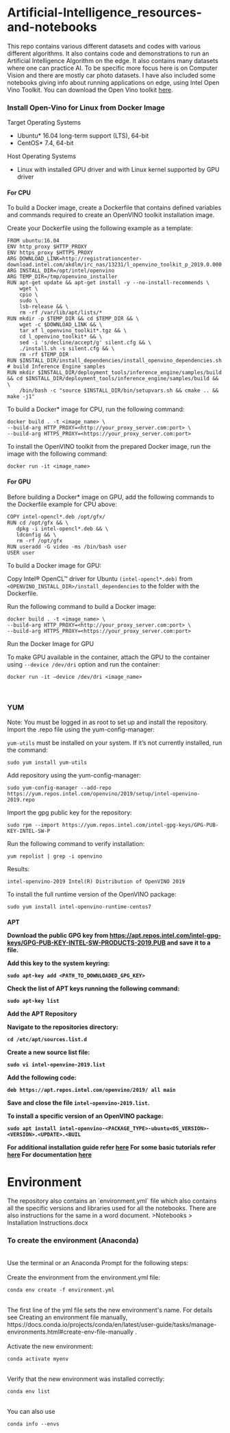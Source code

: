 # Artificial-Intelligence_resources-and-notebooks
This repo contains various different datasets and codes with various different algorithms. It also contains code and demonstrations to run an Artificial Intelligence Algorithm on the edge. It also contains many datasets where one can practice AI. To be specific more focus here is on Computer Vision and there are mostly car photo datasets. I have also included some notebooks giving info about running applications on edge, using Intel Open Vino Toolkit. You can download the Open Vino toolkit [here](https://software.intel.com/en-us/openvino-toolkit/choose-download).
<h3>Install Open-Vino for Linux from Docker Image</h3>

Target Operating Systems

- Ubuntu* 16.04 long-term support (LTS), 64-bit
- CentOS* 7.4, 64-bit

Host Operating Systems

- Linux with installed GPU driver and with Linux kernel supported by GPU driver

<h4>For CPU</h4>

To build a Docker image, create a Dockerfile that contains defined variables and commands required to create an OpenVINO toolkit installation image.

Create your Dockerfile using the following example as a template: 

    FROM ubuntu:16.04
    ENV http_proxy $HTTP_PROXY
    ENV https_proxy $HTTPS_PROXY
    ARG DOWNLOAD_LINK=http://registrationcenter-download.intel.com/akdlm/irc_nas/13231/l_openvino_toolkit_p_2019.0.000.tgz
    ARG INSTALL_DIR=/opt/intel/openvino
    ARG TEMP_DIR=/tmp/openvino_installer
    RUN apt-get update && apt-get install -y --no-install-recommends \
        wget \
        cpio \
        sudo \
        lsb-release && \
        rm -rf /var/lib/apt/lists/*
    RUN mkdir -p $TEMP_DIR && cd $TEMP_DIR && \
        wget -c $DOWNLOAD_LINK && \
        tar xf l_openvino_toolkit*.tgz && \
        cd l_openvino_toolkit* && \
        sed -i 's/decline/accept/g' silent.cfg && \
        ./install.sh -s silent.cfg && \
        rm -rf $TEMP_DIR
    RUN $INSTALL_DIR/install_dependencies/install_openvino_dependencies.sh
    # build Inference Engine samples
    RUN mkdir $INSTALL_DIR/deployment_tools/inference_engine/samples/build && cd $INSTALL_DIR/deployment_tools/inference_engine/samples/build && \
        /bin/bash -c "source $INSTALL_DIR/bin/setupvars.sh && cmake .. && make -j1"
        
To build a Docker* image for CPU, run the following command: 

    docker build . -t <image_name> \
    --build-arg HTTP_PROXY=<http://your_proxy_server.com:port> \
    --build-arg HTTPS_PROXY=<https://your_proxy_server.com:port>

To install the OpenVINO toolkit from the prepared Docker image, run the image with the following command: 

    docker run -it <image_name>
    
<h4>For GPU</h4>

Before building a Docker* image on GPU, add the following commands to the Dockerfile example for CPU above:

    COPY intel-opencl*.deb /opt/gfx/
    RUN cd /opt/gfx && \
       dpkg -i intel-opencl*.deb && \
       ldconfig && \
       rm -rf /opt/gfx
    RUN useradd -G video -ms /bin/bash user
    USER user

To build a Docker image for GPU:

Copy Intel® OpenCL™ driver for Ubuntu `(intel-opencl*.deb)` from `<OPENVINO_INSTALL_DIR>/install_dependencies` to the folder with the Dockerfile.

Run the following command to build a Docker image:

    docker build . -t <image_name> \
    --build-arg HTTP_PROXY=<http://your_proxy_server.com:port> \
    --build-arg HTTPS_PROXY=<https://your_proxy_server.com:port>

Run the Docker Image for GPU

To make GPU available in the container, attach the GPU to the container using `--device /dev/dri` option and run the container:

    docker run -it –device /dev/dri <image_name>
<br>

<h3>YUM</h3>

Note: You must be logged in as root to set up and install the repository. 
 Import the .repo file using the yum-config-manager:

`yum-utils` must be installed on your system. If it’s not currently installed, run the command:

    sudo yum install yum-utils
    
Add repository using the yum-config-manager:

    sudo yum-config-manager --add-repo https://yum.repos.intel.com/openvino/2019/setup/intel-openvino-2019.repo

Import the gpg public key for the repository:

    sudo rpm --import https://yum.repos.intel.com/intel-gpg-keys/GPG-PUB-KEY-INTEL-SW-P

Run the following command to verify installation:

    yum repolist | grep -i openvino

Results:

    intel-openvino-2019 Intel(R) Distribution of OpenVINO 2019
    
To install the full runtime version of the OpenVINO package:

    sudo yum install intel-openvino-runtime-centos7    
    
<h4>APT</4>


Download the public GPG key from https://apt.repos.intel.com/intel-gpg-keys/GPG-PUB-KEY-INTEL-SW-PRODUCTS-2019.PUB and save it to a file.
    
Add this key to the system keyring:

    sudo apt-key add <PATH_TO_DOWNLOADED_GPG_KEY>
    
Check the list of APT keys running the following command:
    
    sudo apt-key list

Add the APT Repository

Navigate to the repositories directory:
    
    cd /etc/apt/sources.list.d
    
Create a new source list file:

    sudo vi intel-openvino-2019.list

Add the following code:

    deb https://apt.repos.intel.com/openvino/2019/ all main
    
Save and close the file `intel-openvino-2019.list`.

To install a specific version of an OpenVINO package:

    sudo apt install intel-openvino-<PACKAGE_TYPE>-ubuntu<OS_VERSION>-<VERSION>.<UPDATE>.<BUIL

For additional installation guide refer [here](https://software.intel.com/en-us/openvino-toolkit/choose-download)
For some basic tutorials refer [here](https://software.intel.com/en-us/openvino-toolkit/documentation/get-started)
For documentation [here](https://software.intel.com/en-us/openvino-toolkit/documentation/featured)

<h1>Environment</h1>
The repository also contains an `environment.yml` file which also contains all the specific versions and libraries used for all the notebooks. There are also instructions for the same in a word document. >Notebooks > Installation Instructions.docx
<br>
<h3>To create the environment (Anaconda)</h3>
<br>
  Use the terminal or an Anaconda Prompt for the following steps:<br><br>
  Create the environment from the environment.yml file:<br>
    

    conda env create -f environment.yml


<br>
    The first line of the yml file sets the new environment's name. For details see Creating an environment file manually,    https://docs.conda.io/projects/conda/en/latest/user-guide/tasks/manage-environments.html#create-env-file-manually .
    <br><br>
    Activate the new environment:
    <br>
    
    conda activate myenv
    
<br>
    Verify that the new environment was installed correctly:<br>
    
    conda env list
    
<br>
    You can also use 
    
    conda info --envs
    
